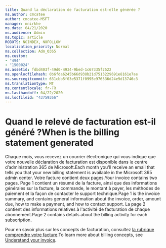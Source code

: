 ```yaml
---
title: Quand la déclaration de facturation est-elle générée ?
ms.author: cmcatee
author: cmcatee-MSFT
manager: mnirkhe
ms.date: 04/21/2020
ms.audience: Admin
ms.topic: article
ROBOTS: NOINDEX, NOFOLLOW
localization_priority: Normal
ms.collection: Adm_O365
ms.custom:
- "494"
- "1500024"
ms.assetid: fdbd403f-49d0-4934-9bed-1c67335f2522
ms.openlocfilehash: 0b6fda6245b66d938b21d7513229691e8161e7ae
ms.sourcegitcommit: 631cbb5f03e5371f0995e976536d24e9d13746c3
ms.translationtype: MT
ms.contentlocale: fr-FR
ms.lasthandoff: 04/22/2020
ms.locfileid: "43759366"
---
```

# <a name="when-is-the-billing-statement-generated"></a><span data-ttu-id="778ad-102">Quand le relevé de facturation est-il généré ?</span><span class="sxs-lookup"><span data-stu-id="778ad-102">When is the billing statement generated</span></span>

<span data-ttu-id="778ad-103">Chaque mois, vous recevez un courrier électronique qui vous indique que votre nouvelle déclaration de facturation est disponible dans le centre d’administration 365 de Microsoft.</span><span class="sxs-lookup"><span data-stu-id="778ad-103">Each month you'll receive an email that tells you that your new billing statement is available in the Microsoft 365 admin center.</span></span> <span data-ttu-id="778ad-104">Votre facture contient deux pages.</span><span class="sxs-lookup"><span data-stu-id="778ad-104">Your invoice contains two pages.</span></span> <span data-ttu-id="778ad-105">Page 1 contient un résumé de la facture, ainsi que des informations générales sur la facture, la commande, le montant à payer, les méthodes de paiement et la façon de contacter le support technique.</span><span class="sxs-lookup"><span data-stu-id="778ad-105">Page 1 is the invoice summary, and contains general information about the invoice, order, amount due, how to make a payment, and how to contact support.</span></span> <span data-ttu-id="778ad-106">La page 2 contient des informations relatives à l'activité de facturation de chaque abonnement.</span><span class="sxs-lookup"><span data-stu-id="778ad-106">Page 2 contains details about the billing activity for each subscription.</span></span>
  
<span data-ttu-id="778ad-107">Pour en savoir plus sur les concepts de facturation, consultez [la rubrique comprendre votre facture](https://docs.microsoft.com/office365/admin/subscriptions-and-billing/understand-your-invoice).</span><span class="sxs-lookup"><span data-stu-id="778ad-107">To learn more about billing concepts, see [Understand your invoice](https://docs.microsoft.com/office365/admin/subscriptions-and-billing/understand-your-invoice).</span></span>